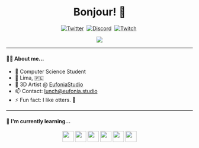 <h1 align='center'> Bonjour! 👋 </h1>
  
<p align="center">
<a href="https://twitter.com/_thelunch"><img  alt="Twitter"  src="https://img.shields.io/badge/Twitter-1DA1F2?style=for-the-badge&logo=twitter&logoColor=white" /></a>&nbsp;
<a href="https://www.discordapp.com/users/546124076070993940"><img src="https://img.shields.io/badge/Discord-5865F2?style=for-the-badge&logo=discord&logoColor=white" alt="Discord"/></a>&nbsp;
<a href="https://www.twitch.tv/thelunch_"><img src="https://img.shields.io/badge/Twitch-9146FF?style=for-the-badge&logo=twitch&logoColor=white" alt="Twitch"/></a>&nbsp;
</p>

<p align="center">
  <img src="https://media.tenor.com/PeegDtyzXS0AAAAC/animal-crossing-animal-crossing-new-horizons.gif"/>
</p>

<hr>

<h4> 🐱‍🚀 About me... </h4>

- 🔭 Computer Science Student 
- 📍 Lima, 🇵🇪
- 🎨 3D Artist @ [EufoniaStudio](https://github.com/EufoniaArt)
- 📫 Contact: lunch@eufonia.studio
- ⚡ Fun fact: I like otters. 🦦

<hr>

<h4> 🌱 I'm currently learning... </h4>

<p align="center">
<img height=30 src="https://cdn.jsdelivr.net/gh/devicons/devicon/icons/javascript/javascript-original.svg"/> <img height=30 src="https://cdn.jsdelivr.net/gh/devicons/devicon/icons/typescript/typescript-original.svg"/> <img height=30 src="https://cdn.jsdelivr.net/gh/devicons/devicon/icons/python/python-original.svg"/> <img height=30 src="https://cdn.jsdelivr.net/gh/devicons/devicon/icons/java/java-original.svg"/> <img height=30 src="https://cdn.jsdelivr.net/gh/devicons/devicon/icons/git/git-plain.svg"/> <img height=30 src="https://cdn.jsdelivr.net/gh/devicons/devicon/icons/github/github-original.svg"/>
</p>
